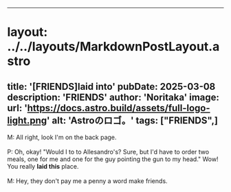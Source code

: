 
---
# layout: ../../layouts/MarkdownPostLayout.astro
title: '[FRIENDS]laid into'
pubDate: 2025-03-08
description: 'FRIENDS'
author: 'Noritaka'
image:
    url: 'https://docs.astro.build/assets/full-logo-light.png'
    alt: 'Astroのロゴ。'
tags: ["FRIENDS",]
---

M: All right, look I'm on the back page.<br>
<br>
P: Oh, okay! "Would I to to Allesandro's? Sure, but I'd have to order two meals, one for me and one for the guy pointing the gun to my head." Wow! You really **laid this** place.<br>
<br>
M: Hey, they don't pay me a penny a word make friends.<br>
<br>
